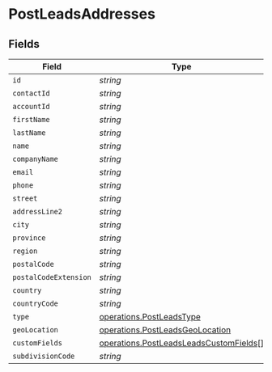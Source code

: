# PostLeadsAddresses


## Fields

| Field                                                                                            | Type                                                                                             | Required                                                                                         | Description                                                                                      |
| ------------------------------------------------------------------------------------------------ | ------------------------------------------------------------------------------------------------ | ------------------------------------------------------------------------------------------------ | ------------------------------------------------------------------------------------------------ |
| `id`                                                                                             | *string*                                                                                         | :heavy_minus_sign:                                                                               | N/A                                                                                              |
| `contactId`                                                                                      | *string*                                                                                         | :heavy_minus_sign:                                                                               | N/A                                                                                              |
| `accountId`                                                                                      | *string*                                                                                         | :heavy_minus_sign:                                                                               | N/A                                                                                              |
| `firstName`                                                                                      | *string*                                                                                         | :heavy_minus_sign:                                                                               | N/A                                                                                              |
| `lastName`                                                                                       | *string*                                                                                         | :heavy_minus_sign:                                                                               | N/A                                                                                              |
| `name`                                                                                           | *string*                                                                                         | :heavy_minus_sign:                                                                               | N/A                                                                                              |
| `companyName`                                                                                    | *string*                                                                                         | :heavy_minus_sign:                                                                               | N/A                                                                                              |
| `email`                                                                                          | *string*                                                                                         | :heavy_minus_sign:                                                                               | N/A                                                                                              |
| `phone`                                                                                          | *string*                                                                                         | :heavy_minus_sign:                                                                               | N/A                                                                                              |
| `street`                                                                                         | *string*                                                                                         | :heavy_minus_sign:                                                                               | N/A                                                                                              |
| `addressLine2`                                                                                   | *string*                                                                                         | :heavy_minus_sign:                                                                               | N/A                                                                                              |
| `city`                                                                                           | *string*                                                                                         | :heavy_minus_sign:                                                                               | N/A                                                                                              |
| `province`                                                                                       | *string*                                                                                         | :heavy_minus_sign:                                                                               | N/A                                                                                              |
| `region`                                                                                         | *string*                                                                                         | :heavy_minus_sign:                                                                               | N/A                                                                                              |
| `postalCode`                                                                                     | *string*                                                                                         | :heavy_minus_sign:                                                                               | N/A                                                                                              |
| `postalCodeExtension`                                                                            | *string*                                                                                         | :heavy_minus_sign:                                                                               | N/A                                                                                              |
| `country`                                                                                        | *string*                                                                                         | :heavy_minus_sign:                                                                               | N/A                                                                                              |
| `countryCode`                                                                                    | *string*                                                                                         | :heavy_minus_sign:                                                                               | N/A                                                                                              |
| `type`                                                                                           | [operations.PostLeadsType](../../models/operations/postleadstype.md)                             | :heavy_minus_sign:                                                                               | N/A                                                                                              |
| `geoLocation`                                                                                    | [operations.PostLeadsGeoLocation](../../models/operations/postleadsgeolocation.md)               | :heavy_minus_sign:                                                                               | N/A                                                                                              |
| `customFields`                                                                                   | [operations.PostLeadsLeadsCustomFields](../../models/operations/postleadsleadscustomfields.md)[] | :heavy_minus_sign:                                                                               | N/A                                                                                              |
| `subdivisionCode`                                                                                | *string*                                                                                         | :heavy_minus_sign:                                                                               | N/A                                                                                              |